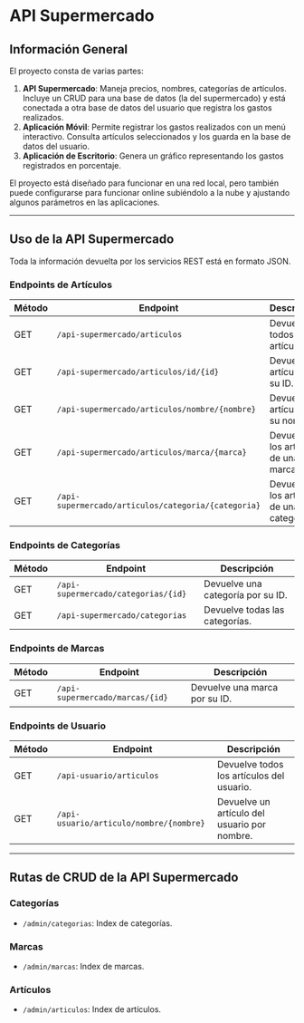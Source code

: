 # API Supermercado

## Información General

El proyecto consta de varias partes:
1. **API Supermercado**: Maneja precios, nombres, categorías de artículos. Incluye un CRUD para una base de datos (la del supermercado) y está conectada a otra base de datos del usuario que registra los gastos realizados.
2. **Aplicación Móvil**: Permite registrar los gastos realizados con un menú interactivo. Consulta artículos seleccionados y los guarda en la base de datos del usuario.
3. **Aplicación de Escritorio**: Genera un gráfico representando los gastos registrados en porcentaje.

El proyecto está diseñado para funcionar en una red local, pero también puede configurarse para funcionar online subiéndolo a la nube y ajustando algunos parámetros en las aplicaciones.

---

## Uso de la API Supermercado

Toda la información devuelta por los servicios REST está en formato JSON.

### **Endpoints de Artículos**

| Método | Endpoint                                         | Descripción                           |
|--------|--------------------------------------------------|---------------------------------------|
| GET    | `/api-supermercado/articulos`                   | Devuelve todos los artículos.         |
| GET    | `/api-supermercado/articulos/id/{id}`           | Devuelve un artículo por su ID.       |
| GET    | `/api-supermercado/articulos/nombre/{nombre}`   | Devuelve un artículo por su nombre.   |
| GET    | `/api-supermercado/articulos/marca/{marca}`     | Devuelve los artículos de una marca.  |
| GET    | `/api-supermercado/articulos/categoria/{categoria}` | Devuelve los artículos de una categoría. |

### **Endpoints de Categorías**

| Método | Endpoint                            | Descripción                         |
|--------|-------------------------------------|-------------------------------------|
| GET    | `/api-supermercado/categorias/{id}` | Devuelve una categoría por su ID.   |
| GET    | `/api-supermercado/categorias`      | Devuelve todas las categorías.      |

### **Endpoints de Marcas**

| Método | Endpoint                        | Descripción                     |
|--------|---------------------------------|---------------------------------|
| GET    | `/api-supermercado/marcas/{id}` | Devuelve una marca por su ID.   |

### **Endpoints de Usuario**

| Método | Endpoint                                     | Descripción                                   |
|--------|----------------------------------------------|-----------------------------------------------|
| GET    | `/api-usuario/articulos`                    | Devuelve todos los artículos del usuario.     |
| GET    | `/api-usuario/articulo/nombre/{nombre}`     | Devuelve un artículo del usuario por nombre. |

---

## Rutas de CRUD de la API Supermercado

### Categorías
- `/admin/categorias`: Index de categorías.

### Marcas
- `/admin/marcas`: Index de marcas.

### Artículos
- `/admin/articulos`: Index de artículos.
